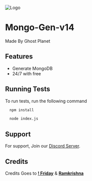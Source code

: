 
![Logo](https://webimages.mongodb.com/_com_assets/cms/kuzt9r42or1fxvlq2-Meta_Generic.png)

# Mongo-Gen-v14
Made By Ghost Planet
## Features

- Generate MongoDB
- 24/7 with free

## Running Tests

To run tests, run the following command

```bash
  npm install
```
```bash
  node index.js
```
## Support

For support, Join our [Discord Server](https://discord.gg/h24pNkrGBk).


## Credits

Credits Goes to **[! Friday](https://github.com/friday2su)** & **[Ramkrishna](https://github.com/0Ramkrishna)**

